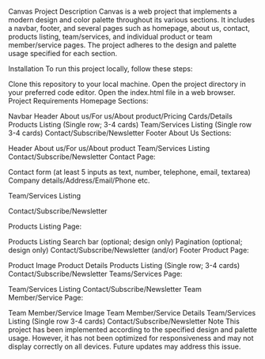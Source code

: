Canvas Project
Description
Canvas is a web project that implements a modern design and color palette throughout its various sections. It includes a navbar, footer, and several pages such as homepage, about us, contact, products listing, team/services, and individual product or team member/service pages. The project adheres to the design and palette usage specified for each section.

Installation
To run this project locally, follow these steps:

Clone this repository to your local machine.
Open the project directory in your preferred code editor.
Open the index.html file in a web browser.
Project Requirements
Homepage Sections:

Navbar
Header
About us/For us/About product/Pricing Cards/Details
Products Listing (Single row; 3-4 cards)
Team/Services Listing (Single row 3-4 cards)
Contact/Subscribe/Newsletter
Footer
About Us Sections:

Header
About us/For us/About product
Team/Services Listing
Contact/Subscribe/Newsletter
Contact Page:

Contact form (at least 5 inputs as text, number, telephone, email, textarea)
Company
details/Address/Email/Phone etc.

Team/Services Listing

Contact/Subscribe/Newsletter

Products Listing Page:

Products Listing
Search bar (optional; design only)
Pagination (optional; design only)
Contact/Subscribe/Newsletter (and/or) Footer
Product Page:

Product Image
Product Details
Products Listing (Single row; 3-4 cards)
Contact/Subscribe/Newsletter
Teams/Services Page:

Team/Services Listing
Contact/Subscribe/Newsletter
Team Member/Service Page:

Team Member/Service Image
Team Member/Service Details
Team/Services Listing (Single row 3-4 cards)
Contact/Subscribe/Newsletter
Note
This project has been implemented according to the specified design and palette usage. However, it has not been optimized for responsiveness and may not display correctly on all devices. Future updates may address this issue.